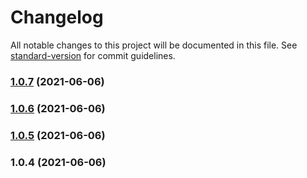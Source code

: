 # Changelog

All notable changes to this project will be documented in this file. See [standard-version](https://github.com/conventional-changelog/standard-version) for commit guidelines.

### [1.0.7](https://github.com/ykzhukian/the-earth/compare/v1.0.6...v1.0.7) (2021-06-06)

### [1.0.6](https://github.com/ykzhukian/the-earth/compare/v1.0.5...v1.0.6) (2021-06-06)

### [1.0.5](https://github.com/ykzhukian/the-earth/compare/v1.0.4...v1.0.5) (2021-06-06)

### 1.0.4 (2021-06-06)
